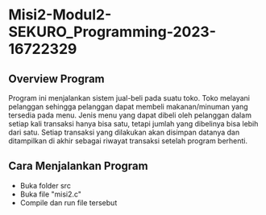 # Misi2-Modul2-SEKURO_Programming-2023-16722329

## Overview Program
Program ini menjalankan sistem jual-beli pada suatu toko. Toko melayani pelanggan sehingga pelanggan dapat membeli makanan/minuman yang tersedia pada menu. Jenis menu yang dapat dibeli oleh pelanggan dalam setiap kali transaksi hanya bisa satu, tetapi jumlah yang dibelinya bisa lebih dari satu. Setiap transaksi yang dilakukan akan disimpan datanya dan ditampilkan di akhir sebagai riwayat transaksi setelah program berhenti.

## Cara Menjalankan Program
- Buka folder src
- Buka file "misi2.c"
- Compile dan run file tersebut
